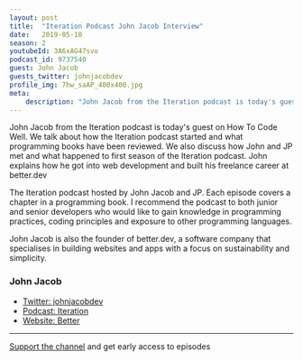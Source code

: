 ```yaml
---
layout: post
title:  "Iteration Podcast John Jacob Interview"
date:   2019-05-10
season: 2
youtubeId: 3A6xAG47svo
podcast_id: 9737540
guest: John Jacob
guests_twitter: johnjacobdev
profile_img: 7hw_saAP_400x400.jpg
meta:
    description: "John Jacob from the Iteration podcast is today's guest on How To Code Well"
---
```

John Jacob from the Iteration podcast is today's guest on How To Code Well. We talk about how the Iteration podcast started and what programming books have been reviewed. We also discuss how John and JP met and what happened to first season of the Iteration podcast. John explains how he got into web development and built his freelance career at better.dev

The Iteration podcast hosted by John Jacob and JP. Each episode covers a chapter in a programming book. I recommend the podcast to both junior and senior developers who would like to gain knowledge in programming practices, coding principles and exposure to other programming languages.

John Jacob is also the founder of better.dev, a software company that specialises in building websites and apps with a focus on sustainability and simplicity.


### John Jacob
- [Twitter: johnjacobdev](https://twitter.com/johnjacobdev) 
- [Podcast: Iteration](http://iterationpodcast.com)
- [Website: Better](http://better.dev)


-------------------------------

[Support the channel](https://www.patreon.com/howToCodeWell) and get early access to episodes
